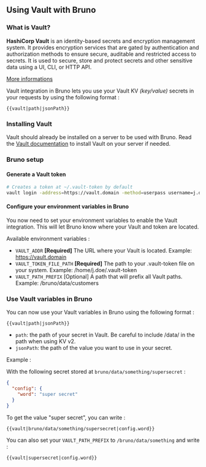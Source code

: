 ## Using Vault with Bruno

### What is Vault?

**HashiCorp Vault** is an identity-based secrets and encryption management system. It provides encryption services that are gated by authentication and authorization methods to ensure secure, auditable and restricted access to secrets. It is used to secure, store and protect secrets and other sensitive data using a UI, CLI, or HTTP API.

[More informations](https://developer.hashicorp.com/vault/docs/what-is-vault)

Vault integration in Bruno lets you use your Vault KV _(key/value)_ secrets in your requests by using the following format :

```
{{vault|path|jsonPath}}
```

### Installing Vault

Vault should already be installed on a server to be used with Bruno.
Read the [Vault documentation](https://developer.hashicorp.com/vault/docs) to install Vault on your server if needed.

### Bruno setup

#### Generate a Vault token

```bash
# Creates a token at ~/.vault-token by default
vault login -address=https://vault.domain -method=userpass username=j.doe
```

#### Configure your environment variables in Bruno

You now need to set your environment variables to enable the Vault integration.
This will let Bruno know where your Vault and token are located.

Available environment variables :

- `VAULT_ADDR` **[Required]** The URL where your Vault is located. Example: https://vault.domain
- `VAULT_TOKEN_FILE_PATH` **[Required]** The path to your .vault-token file on your system. Example: /home/j.doe/.vault-token
- `VAULT_PATH_PREFIX` [Optional] A path that will prefix all Vault paths. Example: /bruno/data/customers

### Use Vault variables in Bruno

You can now use your Vault variables in Bruno using the following format :

```
{{vault|path|jsonPath}}
```

- `path`: the path of your secret in Vault. Be careful to include /data/ in the path when using KV v2.
- `jsonPath`: the path of the value you want to use in your secret.

Example :

With the following secret stored at `bruno/data/something/supersecret` :

```json
{
  "config": {
    "word": "super secret"
  }
}
```

To get the value "super secret", you can write :

```
{{vault|bruno/data/something/supersecret|config.word}}
```

You can also set your `VAULT_PATH_PREFIX` to `/bruno/data/something` and write :

```
{{vault|supersecret|config.word}}
```
